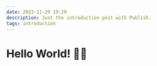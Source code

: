 ```yaml
---
date: 2022-11-29 19:29
description: Just the introduction post with Publish.
tags: introduction
---
```


# Hello World! 👋🏽

